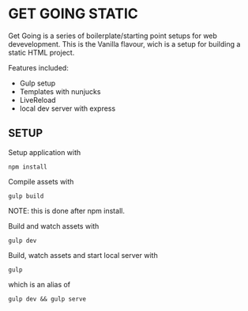 GET GOING STATIC
================

Get Going is a series of boilerplate/starting point setups for web devevelopment. This is the Vanilla flavour, wich is a setup for building a static HTML project.

Features included:

- Gulp setup
- Templates with nunjucks
- LiveReload
- local dev server with express


SETUP
-----

Setup application with

```
npm install
```

Compile assets with

```
gulp build
```
NOTE: this is done after npm install.

Build and watch assets with

```
gulp dev
```

Build, watch assets and start local server with
```
gulp
```
which is an alias of
```
gulp dev && gulp serve
```
